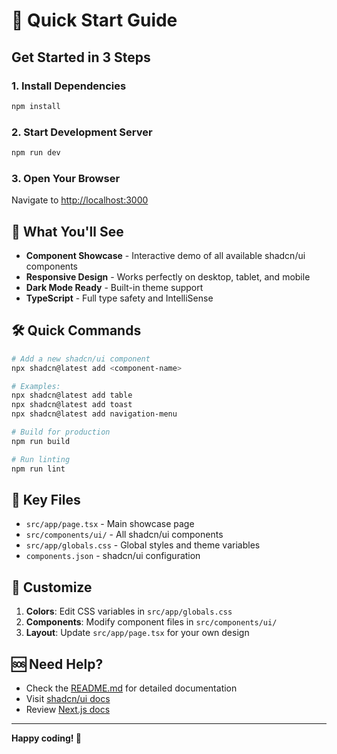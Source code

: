 # 🚀 Quick Start Guide

## Get Started in 3 Steps

### 1. Install Dependencies
```bash
npm install
```

### 2. Start Development Server
```bash
npm run dev
```

### 3. Open Your Browser
Navigate to [http://localhost:3000](http://localhost:3000)

## 🎯 What You'll See

- **Component Showcase** - Interactive demo of all available shadcn/ui components
- **Responsive Design** - Works perfectly on desktop, tablet, and mobile
- **Dark Mode Ready** - Built-in theme support
- **TypeScript** - Full type safety and IntelliSense

## 🛠️ Quick Commands

```bash
# Add a new shadcn/ui component
npx shadcn@latest add <component-name>

# Examples:
npx shadcn@latest add table
npx shadcn@latest add toast
npx shadcn@latest add navigation-menu

# Build for production
npm run build

# Run linting
npm run lint
```

## 📁 Key Files

- `src/app/page.tsx` - Main showcase page
- `src/components/ui/` - All shadcn/ui components
- `src/app/globals.css` - Global styles and theme variables
- `components.json` - shadcn/ui configuration

## 🎨 Customize

1. **Colors**: Edit CSS variables in `src/app/globals.css`
2. **Components**: Modify component files in `src/components/ui/`
3. **Layout**: Update `src/app/page.tsx` for your own design

## 🆘 Need Help?

- Check the [README.md](README.md) for detailed documentation
- Visit [shadcn/ui docs](https://ui.shadcn.com/)
- Review [Next.js docs](https://nextjs.org/docs)

---

**Happy coding! 🎉**
